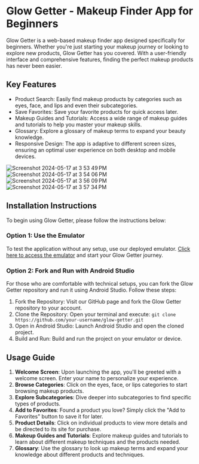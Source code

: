 # Glow Getter - Makeup Finder App for Beginners
Glow Getter is a web-based makeup finder app designed specifically for beginners. Whether you're just starting your makeup journey or looking to explore new products, Glow Getter has you covered. With a user-friendly interface and comprehensive features, finding the perfect makeup products has never been easier.

## Key Features
- Product Search: Easily find makeup products by categories such as eyes, face, and lips and even their subcategories.
- Save Favorites: Save your favorite products for quick access later.
- Makeup Guides and Tutorials: Access a wide range of makeup guides and tutorials to help you master your makeup skills.
- Glossary: Explore a glossary of makeup terms to expand your beauty knowledge.
- Responsive Design: The app is adaptive to different screen sizes, ensuring an optimal user experience on both desktop and mobile devices.

![Screenshot 2024-05-17 at 3 53 49 PM](https://github.com/courtlyncodes/glowgetter/assets/146135600/3fab5864-bfb1-43d5-b7fc-5864bf022c6d)
![Screenshot 2024-05-17 at 3 54 06 PM](https://github.com/courtlyncodes/glowgetter/assets/146135600/e6458061-3f4f-459a-a9c5-ffa8dac2076e)
![Screenshot 2024-05-17 at 3 56 09 PM](https://github.com/courtlyncodes/glowgetter/assets/146135600/69c897d0-e27c-4c53-95ab-4ab5085bdeeb)
![Screenshot 2024-05-17 at 3 57 34 PM](https://github.com/courtlyncodes/glowgetter/assets/146135600/3b8769cb-f9e1-4b59-bd28-95c03ff4ba00)


## Installation Instructions
To begin using Glow Getter, please follow the instructions below:

### Option 1: Use the Emulator
To test the application without any setup, use our deployed emulator. [Click here to access the emulator](https://shorturl.at/mssZA) and start your Glow Getter journey. 

### Option 2: Fork and Run with Android Studio
For those who are comfortable with technical setups, you can fork the Glow Getter repository and run it using Android Studio. Follow these steps:

1. Fork the Repository: Visit our GitHub page and fork the Glow Getter repository to your account.
2. Clone the Repository: Open your terminal and execute: ```git clone https://github.com/your-username/glow-getter.git```
3. Open in Android Studio: Launch Android Studio and open the cloned project.
4. Build and Run: Build and run the project on your emulator or device.

## Usage Guide
1. **Welcome Screen**: Upon launching the app, you'll be greeted with a welcome screen. Enter your name to personalize your experience.
2. **Browse Categories**: Click on the eyes, face, or lips categories to start browsing makeup products.
3. **Explore Subcategories**: Dive deeper into subcategories to find specific types of products.
4. **Add to Favorites**: Found a product you love? Simply click the "Add to Favorites" button to save it for later.
5. **Product Details**: Click on individual products to view more details and be directed to its site for purchase.
6. **Makeup Guides and Tutorials**: Explore makeup guides and tutorials to learn about different makeup techniques and the products needed.
7. **Glossary**: Use the glossary to look up makeup terms and expand your knowledge about different products and techniques.

